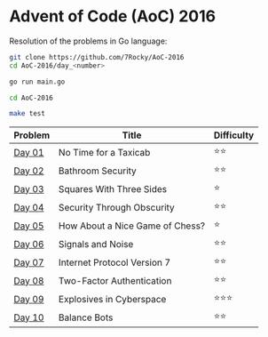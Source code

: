 # Advent of Code (AoC) 2016

Resolution of the problems in Go language:

```bash
git clone https://github.com/7Rocky/AoC-2016
cd AoC-2016/day_<number>

go run main.go
```

```bash
cd AoC-2016

make test
```

| Problem          | Title                           | Difficulty                     |
| ---------------- | ------------------------------- | ------------------------------ |
| [Day 01](day_01) | No Time for a Taxicab           | :star::star:                   |
| [Day 02](day_02) | Bathroom Security               | :star::star:                   |
| [Day 03](day_03) | Squares With Three Sides        | :star:                         |
| [Day 04](day_04) | Security Through Obscurity      | :star::star:                   |
| [Day 05](day_05) | How About a Nice Game of Chess? | :star:                         |
| [Day 06](day_06) | Signals and Noise               | :star::star:                   |
| [Day 07](day_07) | Internet Protocol Version 7     | :star::star:                   |
| [Day 08](day_08) | Two-Factor Authentication       | :star::star:                   |
| [Day 09](day_09) | Explosives in Cyberspace        | :star::star::star:             |
| [Day 10](day_10) | Balance Bots                    | :star::star:                   |
